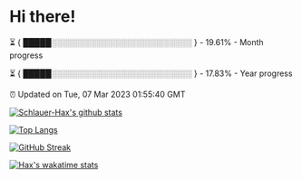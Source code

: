 # Hi there!

⏳ { █████░░░░░░░░░░░░░░░░░░░░░░░░░ } - 19.61% - Month progress

⏳ { █████░░░░░░░░░░░░░░░░░░░░░░░░░ } - 17.83% - Year progress

⏰ Updated on Tue, 07 Mar 2023 01:55:40 GMT


[![Schlauer-Hax's github stats](https://github-readme-stats.vercel.app/api?username=Schlauer-Hax&show_icons=true&theme=dark&count_private=true)](https://github.com/Schlauer-Hax)


[![Top Langs](https://github-readme-stats.vercel.app/api/top-langs/?username=Schlauer-Hax&layout=compact&theme=dark)](https://github.com/Schlauer-Hax?tab=repositories)

[![GitHub Streak](https://streak-stats.demolab.com?user=Schlauer-Hax&theme=dark)](https://git.io/streak-stats)

[![Hax's wakatime stats](https://github-readme-stats.vercel.app/api/wakatime?username=Hax&theme=dark)](https://wakatime.com/@Hax)

